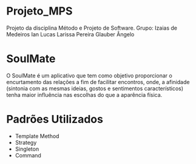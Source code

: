 # Projeto_MPS

Projeto da disciplina Método e Projeto de Software.
Grupo: Izaias de Medeiros
       Ian Lucas
       Larissa Pereira
       Glauber Ângelo

# SoulMate
 
O  SoulMate é um aplicativo que tem como objetivo proporcionar o encurtamento das relações a fim de facilitar encontros, onde, a afinidade (sintonia com as mesmas ideias, gostos e sentimentos característicos) tenha maior influência nas escolhas do que a aparência física. 

# Padrões Utilizados
- Template Method
- Strategy
- Singleton
- Command
